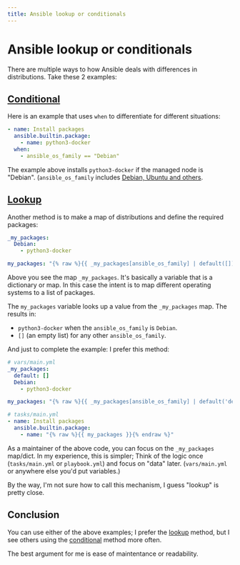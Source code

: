 ```yaml
---
title: Ansible lookup or conditionals
---
```


# Ansible lookup or conditionals

There are multiple ways to how Ansible deals with differences in distributions. Take these 2 examples:

## [Conditional](#conditional)

Here is an example that uses `when` to differentiate for different situations:

```yaml
- name: Install packages
  ansible.builtin.package:
    - name: python3-docker
  when:
    - ansible_os_family == "Debian"
```

The example above installs `python3-docker` if the managed node is "Debian". (`ansible_os_family` includes [Debian, Ubuntu and others](https://github.com/ansible/ansible/blob/devel/lib/ansible/module_utils/facts/system/distribution.py#L512).

## [Lookup](#lookup)

Another method is to make a map of distributions and define the required packages:

```yaml
_my_packages:
  Debian:
    - python3-docker

my_packages: "{% raw %}{{ _my_packages[ansible_os_family] | default([]) }}{% endraw %}"
```

Above you see the map `_my_packages`. It's basically a variable that is a dictionary or map. In this case the intent is to map different operating systems to a list of packages.

The `my_packages` variable looks up a value from the `_my_packages` map. The results in:

- `python3-docker` when the `ansible_os_family` is `Debian`.
- `[]` (an empty list) for any other `ansible_os_family`.

And just to complete the example: I prefer this method:

```yaml
# vars/main.yml
_my_packages:
  default: []
  Debian:
    - python3-docker

my_packages: "{% raw %}{{ _my_packages[ansible_os_family] | default('default') }}{% endraw %}"
```

```yaml
# tasks/main.yml
- name: Install packages
  ansible.builtin.package:
    - name: "{% raw %}{{ my_packages }}{% endraw %}"
```

As a maintainer of the above code, you can focus on the `_my_packages` map/dict. In my experience, this is simpler; Think of the logic once (`tasks/main.yml` or `playbook.yml`) and focus on "data" later. (`vars/main.yml` or anywhere else you'd put variables.)

By the way, I'm not sure how to call this mechanism, I guess "lookup" is pretty close.

## Conclusion

You can use either of the above examples; I prefer the [lookup](#lookup) method, but I see others using the [conditional](#conditional) method more often.

The best argument for me is ease of maintentance or readability.

